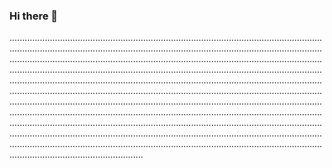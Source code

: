 ### Hi there 👋

.........................................................................................................................................................................................................................................................................................................................................................................................................................................................................................................................................................................................................................................................................................................................................................................................................................................................................................................................................................................................................................................................................................................................................................................................................................................................................................................................................................................................................................................................................